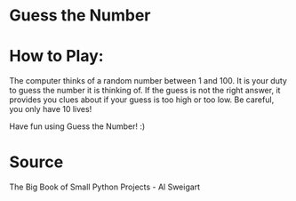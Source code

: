 # Guess the Number

# How to Play:

The computer thinks of a random number between 1 and 100. It is your duty to guess the number it is thinking of. If the guess is not the right answer, it provides you clues about if your guess is too high or too low. Be careful, you only have 10 lives!

Have fun using Guess the Number! :)

# Source

The Big Book of Small Python Projects - Al Sweigart